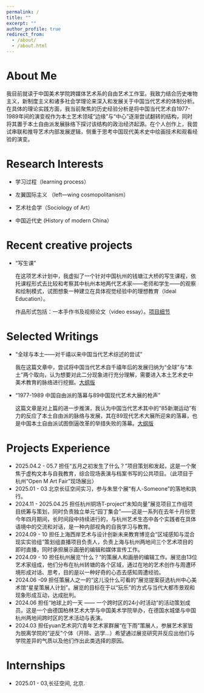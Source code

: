 ```yaml
---
permalink: /
title: ""
excerpt: ""
author_profile: true
redirect_from: 
  - /about/
  - /about.html
---
```



<span class='anchor' id='about-me'></span>

# About Me
我目前就读于中国美术学院跨媒体艺术系的自由艺术工作室。我致力结合历史唯物主义，新制度主义和诸多社会学理论来深入和发展关于中国当代艺术的体制分析。在具体的理论实践方面，我当前聚焦的历史经验分析是将中国当代艺术自1977-1989年间的演变视作为本土艺术领域“边缘”与“中心”逐渐尝试翻转的结构，同时将其置于本土自由派发展脉络下探讨该结构的政治经济起源。在个人创作上，我尝试串联和推导艺术内部发展逻辑，侧重于思考中国现代美术史中绘画技术和观看经验的演变。

# Research Interests
- 学习过程（learning process）

- 左翼国际主义 （left—wing cosmopolitanism）

- 艺术社会学（Sociology of Art）

- 中国近代史 (History of modern China）

# Recent creative projects
- “写生课”
  
   在这项艺术计划中，我虚拟了一个针对中国杭州的钱塘江大桥的写生课程，依托课程形式去比较和考察其中杭州本地两代艺术家——老师和学生——的观察和绘制模式，试图想象一种建立在具体视觉经验中的理想教育（Ideal Education）。

  作品形式包括：一本手作书及视频论文（video essay）。[项目细节](https://deluxe-grip-a4a.notion.site/277536e6a2e280a1b0f3d93d7896af05?source=copy_link)

# Selected Writings
- “全球与本土——对千禧以来中国当代艺术综述的尝试”
   
   我在这篇文章中，尝试将中国当代艺术自千禧年后的发展归纳为“全球”与“本土”两个取向，认为想要对此二分现象进行充分理解，需要进入本土艺术史中美术教育的脉络进行挖掘。[大纲版](https://deluxe-grip-a4a.notion.site/277536e6a2e28000958fe4e0845db6fc)

- “1977-1989 中国自由派的落幕与89中国现代艺术大展的枪声”
   
   这篇文章是对上篇的进一步推演，我认为中国当代艺术其中的“85新潮运动”有力的反应了本土自由派的脉络与发展，其在89现代艺术大展所迎来的落幕，也是中国本土自由派试图倒逼改革的举措失败的落幕。[大纲版](https://deluxe-grip-a4a.notion.site/279536e6a2e2804fb870f8a9d94d4003)

# Projects Experience
- 2025.04.2 - 05.7
担任“五月之初发生了什么？”项目策划和发起，这是一个聚焦于虚构文本与自我教育，综合现场表演与档案书写的公共项目。（此项目于杭州“Open M Art Fair”现场展出）
- 2025.01 - 03
北京长征空间实习，参与朱昱个展“有人-Someone”的落地和执行。
- 2024.11 - 2025.04.25
担任杭州铜场T-project“未知向量”展览项目工作组项目统筹与策划，同时负责独立单元“园丁集会”——这是一系列在去年十月份至今年四月期间，长时间段中持续进行的，与杭州艺术生态中各个实践者在具体语境中的交流和对话，是一种内部视角的自我学习与教育。
- 2024.09 - 10
担任上海西岸艺术与设计创新未来教育博览会“区域感知与混合现实实验组”策划组直播项目负责人，负责上海与杭州两地间三个艺术项目的即时直播，同时承担展示画册的编辑和媒体宣传工作。
- 2024.09 - 10
担任杭州展览“什么？”的策展人和画册的编辑工作。展览由13位艺术家组成，他们分布在杭州转塘的各个区域，通过在地的艺术创作与周遭环境形成对话、思考，目的是以一种好奇的心态去感知周遭经验。
- 2024.06 -09
担任策展人之一的“这儿没什么可看的”展览提案获选杭州中心美术馆“星星策展人计划”。展览的目标在于以“玩乐”的方式与当代大都市景观和现象形成互动，达成批判。
- 2024.06
担任“地球上的一天 —— 一个跨时区的24小时活动”的活动策划成员。这是一个由德国柏林艺术大学与中国美术学院举办，在德国水城堡与中国杭州两地间跨时区的艺术活动与表演。
- 2024.03
担任yuan艺术洞穴青年艺术家群展“在下雨”策展人，参展艺术家皆为脱离学院的“逆反”个体（开除、逃学…）希望通过展览研究并反应出他们与学院差异的气质以及他们作出此类选择的原因。

# Internships
- 2025.01 - 03,长征空间, 北京.
